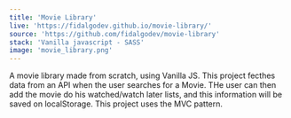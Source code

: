 ```yaml
---
title: 'Movie Library'
live: 'https://fidalgodev.github.io/movie-library/'
source: 'https://github.com/fidalgodev/movie-library'
stack: 'Vanilla javascript - SASS'
image: 'movie_library.png'
---
```


A movie library made from scratch, using Vanilla JS. This project fecthes data from an API when the user searches for a Movie. THe user can then add the movie do his watched/watch later lists, and this information will be saved on localStorage. This project uses the MVC pattern.
